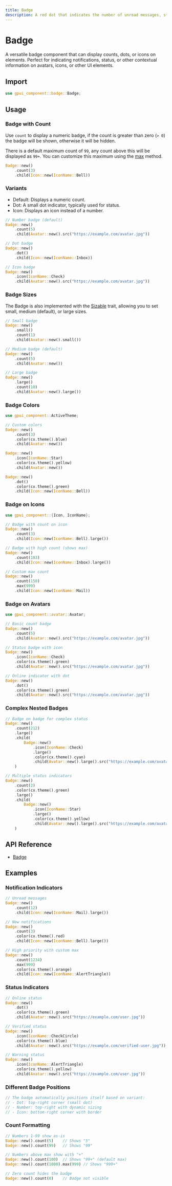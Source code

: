 ```yaml
---
title: Badge
description: A red dot that indicates the number of unread messages, status, or other notifications.
---
```


# Badge

A versatile badge component that can display counts, dots, or icons on elements. Perfect for indicating notifications, status, or other contextual information on avatars, icons, or other UI elements.

## Import

```rust
use gpui_component::badge::Badge;
```

## Usage

### Badge with Count

Use `count` to display a numeric badge, if the count is greater than zero (`> 0`) the badge will be shown, otherwise it will be hidden.

There is a default maximum count of `99`, any count above this will be displayed as `99+`. You can customize this maximum using the [max](https://docs.rs/gpui-component/latest/gpui_component/badge/struct.Badge.html#method.max) method.

```rust
Badge::new()
    .count(3)
    .child(Icon::new(IconName::Bell))
```

### Variants

- Default: Displays a numeric count.
- Dot: A small dot indicator, typically used for status.
- Icon: Displays an icon instead of a number.

```rust
// Number badge (default)
Badge::new()
    .count(5)
    .child(Avatar::new().src("https://example.com/avatar.jpg"))

// Dot badge
Badge::new()
    .dot()
    .child(Icon::new(IconName::Inbox))

// Icon badge
Badge::new()
    .icon(IconName::Check)
    .child(Avatar::new().src("https://example.com/avatar.jpg"))
```

### Badge Sizes

The Badge is also implemented with the [Sizable] trait, allowing you to set small, medium (default), or large sizes.

```rust
// Small badge
Badge::new()
    .small()
    .count(1)
    .child(Avatar::new().small())

// Medium badge (default)
Badge::new()
    .count(5)
    .child(Avatar::new())

// Large badge
Badge::new()
    .large()
    .count(10)
    .child(Avatar::new().large())
```

### Badge Colors

```rust
use gpui_component::ActiveTheme;

// Custom colors
Badge::new()
    .count(3)
    .color(cx.theme().blue)
    .child(Avatar::new())

Badge::new()
    .icon(IconName::Star)
    .color(cx.theme().yellow)
    .child(Avatar::new())

Badge::new()
    .dot()
    .color(cx.theme().green)
    .child(Icon::new(IconName::Bell))
```

### Badge on Icons

```rust
use gpui_component::{Icon, IconName};

// Badge with count on icon
Badge::new()
    .count(3)
    .child(Icon::new(IconName::Bell).large())

// Badge with high count (shows max)
Badge::new()
    .count(103)
    .child(Icon::new(IconName::Inbox).large())

// Custom max count
Badge::new()
    .count(150)
    .max(999)
    .child(Icon::new(IconName::Mail))
```

### Badge on Avatars

```rust
use gpui_component::avatar::Avatar;

// Basic count badge
Badge::new()
    .count(5)
    .child(Avatar::new().src("https://example.com/avatar.jpg"))

// Status badge with icon
Badge::new()
    .icon(IconName::Check)
    .color(cx.theme().green)
    .child(Avatar::new().src("https://example.com/avatar.jpg"))

// Online indicator with dot
Badge::new()
    .dot()
    .color(cx.theme().green)
    .child(Avatar::new().src("https://example.com/avatar.jpg"))
```

### Complex Nested Badges

```rust
// Badge on badge for complex status
Badge::new()
    .count(212)
    .large()
    .child(
        Badge::new()
            .icon(IconName::Check)
            .large()
            .color(cx.theme().cyan)
            .child(Avatar::new().large().src("https://example.com/avatar.jpg"))
    )

// Multiple status indicators
Badge::new()
    .count(2)
    .color(cx.theme().green)
    .large()
    .child(
        Badge::new()
            .icon(IconName::Star)
            .large()
            .color(cx.theme().yellow)
            .child(Avatar::new().large().src("https://example.com/avatar.jpg"))
    )
```

## API Reference

- [Badge]

## Examples

### Notification Indicators

```rust
// Unread messages
Badge::new()
    .count(12)
    .child(Icon::new(IconName::Mail).large())

// New notifications
Badge::new()
    .count(3)
    .color(cx.theme().red)
    .child(Icon::new(IconName::Bell).large())

// High priority with custom max
Badge::new()
    .count(1234)
    .max(999)
    .color(cx.theme().orange)
    .child(Icon::new(IconName::AlertTriangle))
```

### Status Indicators

```rust
// Online status
Badge::new()
    .dot()
    .color(cx.theme().green)
    .child(Avatar::new().src("https://example.com/user.jpg"))

// Verified status
Badge::new()
    .icon(IconName::CheckCircle)
    .color(cx.theme().blue)
    .child(Avatar::new().src("https://example.com/verified-user.jpg"))

// Warning status
Badge::new()
    .icon(IconName::AlertTriangle)
    .color(cx.theme().yellow)
    .child(Avatar::new().src("https://example.com/user.jpg"))
```

### Different Badge Positions

```rust
// The badge automatically positions itself based on variant:
// - Dot: top-right corner (small dot)
// - Number: top-right with dynamic sizing
// - Icon: bottom-right corner with border
```

### Count Formatting

```rust
// Numbers 1-99 show as-is
Badge::new().count(5)    // Shows "5"
Badge::new().count(99)   // Shows "99"

// Numbers above max show with "+"
Badge::new().count(100)  // Shows "99+" (default max)
Badge::new().count(1000).max(999) // Shows "999+"

// Zero count hides the badge
Badge::new().count(0)    // Badge not visible
```

[Badge]: https://docs.rs/gpui_component/latest/gpui_component/badge/struct.Badge.html
[Sizable]: https://docs.rs/gpui-component/latest/gpui_component/trait.Sizable.html
